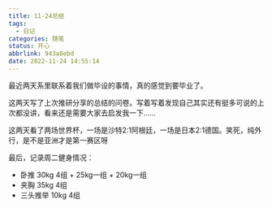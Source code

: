 ```yaml
---
title: 11-24总结
tags:
  - 日记
categories: 随笔
status: 开心
abbrlink: 943a8ebd
date: 2022-11-24 14:55:14
---
```


最近两天系里联系着我们做毕设的事情，真的感觉到要毕业了。

<!-- more -->

这两天写了上次推研分享的总结的问卷。写着写着发现自己其实还有挺多可说的上次都没讲，看来还是需要大家去启发我一下……

这两天看了两场世界杯，一场是沙特2:1阿根廷，一场是日本2:1德国。笑死，纯外行，是不是亚洲才是第一赛区呀

最后，记录周二健身情况：

- 卧推 30kg 4组 + 25kg一组 + 20kg一组
- 夹胸 35kg 4组
- 三头推举 10kg 4组
